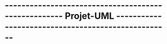 # ---------------------------------------------------- Projet-UML ---------------------------------------------------
